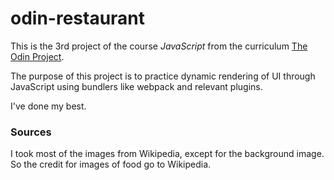 # odin-restaurant
This is the 3rd project of the course *JavaScript* from the curriculum
[The Odin Project](https://theodinproject.com/).

The purpose of this project is to practice dynamic rendering of UI
through JavaScript using bundlers like webpack and relevant plugins.

I've done my best.

### Sources
I took most of the images from Wikipedia, except for the background image.
So the credit for images of food go to Wikipedia.

